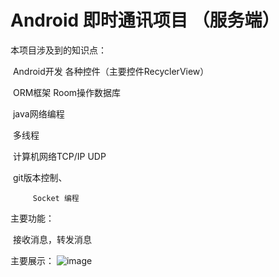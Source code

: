 # Android 即时通讯项目 （服务端）

本项目涉及到的知识点：

​         Android开发 各种控件（主要控件RecyclerView）

​	       ORM框架 Room操作数据库

​        java网络编程

​	      多线程

​	      计算机网络TCP/IP  UDP

​	      git版本控制、

         Socket 编程



主要功能：

​      接收消息，转发消息

主要展示：
![image](https://user-images.githubusercontent.com/74490865/176439644-a96b9565-4044-4923-9b02-3328f74ef06e.png)
